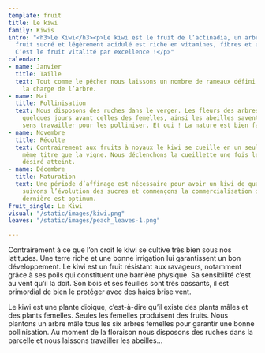 ```yaml
---
template: fruit
title: Le kiwi
family: Kiwis
intro: "<h3>Le Kiwi</h3><p>Le kiwi est le fruit de l’actinadia, un arbre liane. Son
  fruit sucré et légèrement acidulé est riche en vitamines, fibres et antioxydants.
  C’est le fruit vitalité par excellence !</p>"
calendar:
- name: Janvier
  title: Taille
  text: Tout comme le pêcher nous laissons un nombre de rameaux défini afin de contrôler
    la charge de l’arbre.
- name: Mai
  title: Pollinisation
  text: Nous disposons des ruches dans le verger. Les fleurs des arbres mâles s’ouvrent
    quelques jours avant celles des femelles, ainsi les abeilles savent dans quel
    sens travailler pour les polliniser. Et oui ! La nature est bien faite !
- name: Novembre
  title: Récolte
  text: Contrairement aux fruits à noyaux le kiwi se cueille en un seul passage au
    même titre que la vigne. Nous déclenchons la cueillette une fois le taux de sucre
    désiré atteint.
- name: Décembre
  title: Maturation
  text: Une période d’affinage est nécessaire pour avoir un kiwi de qualité. Nous
    suivons l’évolution des sucres et commençons la commercialisation dès que cette
    dernière est optimum.
fruit_single: Le Kiwi
visual: "/static/images/kiwi.png"
leaves: "/static/images/peach_leaves-1.png"

---
```

Contrairement à ce que l’on croit le kiwi se cultive très bien sous nos latitudes. Une terre riche et une bonne irrigation lui garantissent un bon développement. Le kiwi est un fruit résistant aux ravageurs, notamment grâce à ses poils qui constituent une barrière physique. Sa sensibilité c’est au vent qu’il la doit. Son bois et ses feuilles sont très cassants, il est primordial de bien le protéger avec des haies brise vent.

Le kiwi est une plante dioique, c’est-à-dire qu’il existe des plants mâles et des plants femelles. Seules les femelles produisent des fruits. Nous plantons un arbre mâle tous les six arbres femelles pour garantir une bonne pollinisation. Au moment de la floraison nous disposons des ruches dans la parcelle et nous laissons travailler les abeilles…